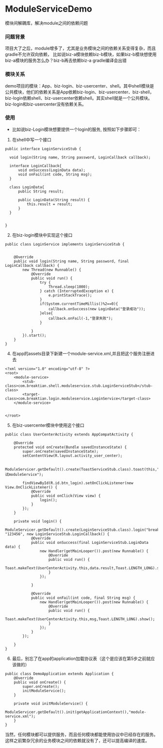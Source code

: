 # ModuleServiceDemo
模块间解耦库，解决module之间的依赖问题

### 问题背景
项目大了之后，module增多了，尤其是业务模块之间的依赖关系变得复杂，而且gradle不允许双向依赖，
比如说biz-a模块依赖biz-b模块，如果biz-b模块想使用biz-a模块的服务怎么办？biz-b再去依赖biz-a  gradle编译会出错

### 模块关系
demo项目的模块：App、biz-login、biz-usercenter、shell。其中shell模块是公共模块，他们的依赖关系是App依赖biz-login、biz-usercenter、biz-shell，
biz-login依赖shell、biz-usercenter依赖shell。其实shell就是一个公共模块。biz-login和biz-usercenter没有依赖关系。
### 使用
 * 比如说biz-Login模块想要提供一个login的服务, 按照如下步骤即可：
  1. 在shell中写一个接口
  ```
  public interface LoginServiceStub {

    void login(String name, String password, LoginCallback callback);

    interface LoginCallback{
        void onSuccess(LoginData data);
        void onFail(int code, String msg);
    }

    class LoginData{
        public String result;

        public LoginData(String result) {
            this.result = result;
        }
    }


}
  ```
 
2. 在biz-login模块中实现这个接口
```
public class LoginService implements LoginServiceStub {


    @Override
    public void login(String name, String password, final LoginCallback callback) {
        new Thread(new Runnable() {
            @Override
            public void run() {
                try {
                    Thread.sleep(1000);
                } catch (InterruptedException e) {
                    e.printStackTrace();
                }
                if(System.currentTimeMillis()%2==0){
                    callback.onSuccess(new LoginData("登录成功"));
                }else{
                    callback.onFail(-1,"登录失败");
                }

            }
        }).start();
    }
}

```
4. 在app的assets目录下新建一个module-service.xml,并且把这个服务注册进去
```
<?xml version="1.0" encoding="utf-8" ?>
<root>
    <module-service>
        <stub-class>com.breaktian.shell.moduleservice.stub.LoginServiceStub</stub-class>
        <target-class>com.breaktian.login.moduleservice.LoginService</target-class>
    </module-service>
    

</root>

```
5. 在biz-usercenter模块中使用这个接口
```
public class UserCenterActivity extends AppCompatActivity {

    @Override
    protected void onCreate(Bundle savedInstanceState) {
        super.onCreate(savedInstanceState);
        setContentView(R.layout.activity_user_center);

        ModuleServicer.getDefault().create(ToastServiceStub.class).toast(this,"测试moduleService");

        findViewById(R.id.btn_login).setOnClickListener(new View.OnClickListener() {
            @Override
            public void onClick(View view) {
                login();
            }
        });
    }

    private void login() {
        ModuleServicer.getDefault().create(LoginServiceStub.class).login("breaktian", "123456", new LoginServiceStub.LoginCallback() {
            @Override
            public void onSuccess(final LoginServiceStub.LoginData data) {
                new Handler(getMainLooper()).post(new Runnable() {
                    @Override
                    public void run() {
                        Toast.makeText(UserCenterActivity.this,data.result,Toast.LENGTH_LONG).show();
                    }
                });

            }

            @Override
            public void onFail(int code, final String msg) {
                new Handler(getMainLooper()).post(new Runnable() {
                    @Override
                    public void run() {
                        Toast.makeText(UserCenterActivity.this,msg,Toast.LENGTH_LONG).show();
                    }
                });
            }
        });

    }
}
```
6. 最后，别忘了在app的application加载协议表（这个是应该在第5步之前就应该做的）
```
public class DemoApplication extends Application {
    @Override
    public void onCreate() {
        super.onCreate();
        initModuleService();
    }

    private void initModuleService() {
        ModuleServicer.getDefault().init(getApplicationContext(),"module-service.xml");
    }
}
```
当然，任何模块都可以提供服务，而且任何模块都能使用协议中已经存在的服务。这样之前繁杂冗余的业务模块之间的依赖就没有了，还可以提高编译的速度。
